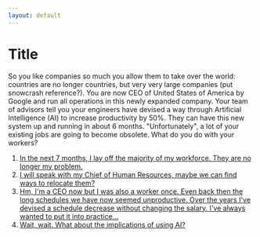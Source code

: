 ```yaml
---
layout: default
---
```


# Title

So you like companies so much you allow them to take over the world: countries are no longer countries, but very very large companies (put snowcrash reference?). You are now CEO of United States of America by Google and run all operations in this newly expanded company. Your team of advisors tell you your engineers have devised a way through Artificial Intelligence (AI) to increase productivity by 50%. They can have this new system up and running in about 6 months. "Unfortunately", a lot of your existing jobs are going to become obsolete. What do you do with your workers?

1. [In the next 7 months, I lay off the majority of my workforce. They are no longer my problem.](./scenario-6)
2. [I will speak with my Chief of Human Resources, maybe we can find ways to relocate them?](./scenario-7)
3. [Hm, I'm a CEO now but I was also a worker once. Even back then the long schedules we have now seemed unproductive. Over the years I've devised a schedule decrease without changing the salary. I've always wanted to put it into practice...](./scenario-8)
4. [Wait, wait. What about the implications of using AI?](./scenario-9)